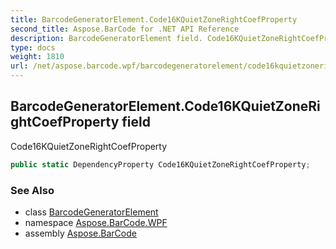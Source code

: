 ```yaml
---
title: BarcodeGeneratorElement.Code16KQuietZoneRightCoefProperty
second_title: Aspose.BarCode for .NET API Reference
description: BarcodeGeneratorElement field. Code16KQuietZoneRightCoefProperty
type: docs
weight: 1810
url: /net/aspose.barcode.wpf/barcodegeneratorelement/code16kquietzonerightcoefproperty/
---
```

## BarcodeGeneratorElement.Code16KQuietZoneRightCoefProperty field

Code16KQuietZoneRightCoefProperty

```csharp
public static DependencyProperty Code16KQuietZoneRightCoefProperty;
```

### See Also

* class [BarcodeGeneratorElement](../)
* namespace [Aspose.BarCode.WPF](../../barcodegeneratorelement/)
* assembly [Aspose.BarCode](../../../)


